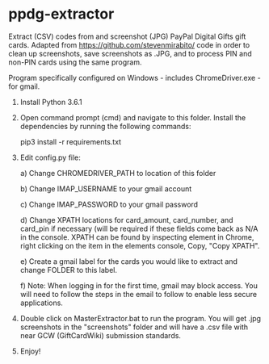 # ppdg-extractor
Extract (CSV) codes from and screenshot (JPG) PayPal Digital Gifts gift cards. Adapted from https://github.com/stevenmirabito/ code in order to clean up screenshots, save screenshots as .JPG, and to process PIN and non-PIN cards using the same program.

Program specifically configured on Windows - includes ChromeDriver.exe - for gmail.

1) Install Python 3.6.1

2) Open command prompt (cmd) and navigate to this folder. Install the dependencies by running the following commands:
	
	 pip3 install -r requirements.txt

3) Edit config.py file:

	a) Change CHROMEDRIVER_PATH to location of this folder
	
	b) Change IMAP_USERNAME to your gmail account
	
	c) Change IMAP_PASSWORD to your gmail password
	
	d) Change XPATH locations for card_amount, card_number, and card_pin if necessary (will be required if these fields come back as N/A in the console. XPATH can be found by inspecting element in Chrome, right clicking on the item in the elements console, Copy, "Copy XPATH".
	
	e) Create a gmail label for the cards you would like to extract and change FOLDER to this label.
	
	f) Note: When logging in for the first time, gmail may block access. You will need to follow the steps in the email to follow to enable less secure applications.
	
4) Double click on MasterExtractor.bat to run the program. You will get .jpg screenshots in the "screenshots" folder and will have a .csv file with near GCW (GiftCardWiki) submission standards.

5) Enjoy!
